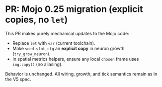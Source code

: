 # PR: Mojo 0.25 migration (explicit copies, no `let`)

This PR makes purely mechanical updates to the Mojo code:
- Replace `let` with `var` (current toolchain).
- Make `seed.slot_cfg` an **explicit copy** in neuron growth (`try_grow_neuron`).
- In spatial metrics helpers, ensure any local `chosen` frame uses `img.copy()` (no aliasing).

Behavior is unchanged. All wiring, growth, and tick semantics remain as in the V5 spec.

